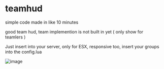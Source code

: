 # teamhud
simple code made in like 10 minutes

good team hud, team implemention is not built in yet ( only show for teamlers )

Just insert into your server, only for ESX, responsive too, insert your groups into the config.lua

![image](https://github.com/user-attachments/assets/2878e58c-6d3c-47fd-b775-85896da78802)
